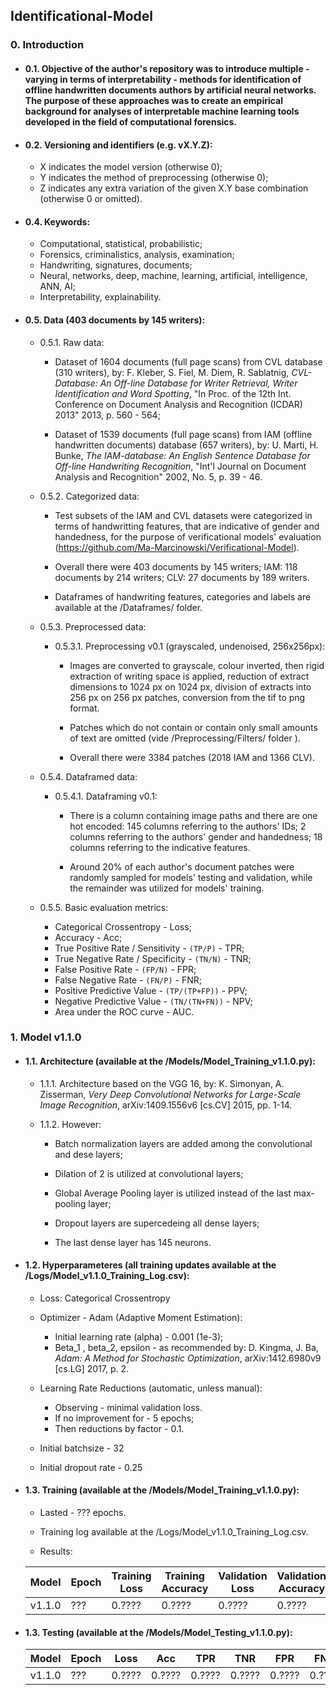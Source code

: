 ## Identificational-Model

### 0. Introduction

* #### 0.1. Objective of the author's repository was to introduce multiple - varying in terms of interpretability - methods for identification of offline handwritten documents authors by artificial neural networks. The purpose of these approaches was to create an empirical background for analyses of interpretable machine learning tools developed in the field of computational forensics.

* #### 0.2. Versioning and identifiers (e.g. vX.Y.Z):

    * X indicates the model version (otherwise 0);
    * Y indicates the method of preprocessing (otherwise 0);
    * Z indicates any extra variation of the given X.Y base combination (otherwise 0 or omitted).

* #### 0.4. Keywords:

    * Computational, statistical, probabilistic; 
    * Forensics, criminalistics, analysis, examination;
    * Handwriting, signatures, documents;
    * Neural, networks, deep, machine, learning, artificial, intelligence, ANN, AI;
    * Interpretability, explainability. 

* #### 0.5. Data (403 documents by 145 writers):

  * 0.5.1. Raw data:
       
    * Dataset of 1604 documents (full page scans) from CVL database (310 writers), by: F. Kleber, S. Fiel, M. Diem, R. Sablatnig, *CVL-Database: An Off-line Database for Writer Retrieval, Writer Identification and Word Spotting*, "In Proc. of the 12th Int. Conference on Document Analysis and Recognition (ICDAR) 2013" 2013, p. 560 - 564;
                
    * Dataset of 1539 documents (full page scans) from IAM (offline handwritten documents) database (657 writers), by: U. Marti, H. Bunke, *The IAM-database: An English Sentence Database for Off-line Handwriting Recognition*, "Int'l Journal on Document Analysis and Recognition" 2002, No. 5, p. 39 - 46.
  
  * 0.5.2. Categorized data:

    * Test subsets of the IAM and CVL datasets were categorized in terms of handwritting features, that are indicative of gender and handedness, for the purpose of verificational models' evaluation (https://github.com/Ma-Marcinowski/Verificational-Model).

    * Overall there were 403 documents by 145 writers; IAM: 118 documents by 214 writers; CLV: 27 documents by 189 writers.
    
    * Dataframes of handwriting features, categories and labels are available at the /Dataframes/ folder.
    
  * 0.5.3. Preprocessed data:

    * 0.5.3.1. Preprocessing v0.1 (grayscaled, undenoised, 256x256px):

      * Images are converted to grayscale, colour inverted, then rigid extraction of writing space is applied, reduction of extract dimensions to 1024 px on 1024 px, division of extracts into 256 px on 256 px patches, conversion from the tif to png format.
      
      * Patches which do not contain or contain only small amounts of text are omitted (vide /Preprocessing/Filters/ folder ).

      * Overall there were 3384 patches (2018 IAM and 1366 CLV).

  * 0.5.4. Dataframed data:

    * 0.5.4.1. Dataframing v0.1:

      * There is a column containing image paths and there are one hot encoded: 145 columns referring to the authors' IDs; 2 columns referring to the authors' gender and handedness; 18 columns referring to the indicative features.
        
      * Around 20% of each author's document patches were randomly sampled for models' testing and validation, while the remainder was utilized for models' training.

  * 0.5.5. Basic evaluation metrics:

    * Categorical Crossentropy - Loss;
    * Accuracy - Acc;
    * True Positive Rate / Sensitivity - `(TP/P)` - TPR;
    * True Negative Rate / Specificity - `(TN/N)` - TNR;
    * False Positive Rate - `(FP/N)` - FPR;
    * False Negative Rate - `(FN/P)` - FNR;
    * Positive Predictive Value - `(TP/(TP+FP))` - PPV;
    * Negative Predictive Value - `(TN/(TN+FN))` - NPV;
    * Area under the ROC curve - AUC.

### 1. Model v1.1.0

* #### 1.1. Architecture (available at the /Models/Model_Training_v1.1.0.py):

  * 1.1.1. Architecture based on the VGG 16, by: K. Simonyan, A. Zisserman, *Very Deep Convolutional Networks for Large-Scale Image Recognition*, arXiv:1409.1556v6 [cs.CV] 2015, pp. 1-14.

  * 1.1.2. However:
  
    * Batch normalization layers are added among the convolutional and dese layers;

    * Dilation of 2 is utilized at convolutional layers;
    
    * Global Average Pooling layer is utilized instead of the last max-pooling layer;

    * Dropout layers are supercedeing all dense layers;

    * The last dense layer has 145 neurons.  

* #### 1.2. Hyperparameteres (all training updates available at the /Logs/Model_v1.1.0_Training_Log.csv):

    * Loss: Categorical Crossentropy
    
    * Optimizer - Adam (Adaptive Moment Estimation):
      * Initial learning rate (alpha) - 0.001 (1e-3);
      * Beta_1 , beta_2, epsilon - as recommended by: D. Kingma, J. Ba, *Adam: A Method for Stochastic Optimization*, arXiv:1412.6980v9 [cs.LG] 2017, p. 2.
      
    * Learning Rate Reductions (automatic, unless manual):
      * Observing - minimal validation loss.
      * If no improvement for - 5 epochs;
      * Then reductions by factor - 0.1.

    * Initial batchsize - 32
    
    * Initial dropout rate - 0.25

* #### 1.3. Training (available at the /Models/Model_Training_v1.1.0.py):

    * Lasted - ??? epochs.
    
    * Training log available at the /Logs/Model_v1.1.0_Training_Log.csv.

    * Results:
    
    | Model | Epoch | Training Loss | Training Accuracy | Validation Loss | Validation Accuracy |
    | --- | --- | --- | --- | --- |  --- |
    | v1.1.0 | ??? | 0.???? | 0.???? | 0.???? | 0.???? | 

* #### 1.3. Testing (available at the /Models/Model_Testing_v1.1.0.py):

    | Model | Epoch | Loss | Acc | TPR | TNR | FPR | FNR | PPV | NPV | AUC |
    | --- | --- | --- | --- | --- | --- | --- | --- | --- | --- | --- |
    | v1.1.0 | ??? | 0.???? | 0.???? | 0.???? | 0.???? | 0.???? | 0.???? | 0.???? | 0.???? | 0.???? |
